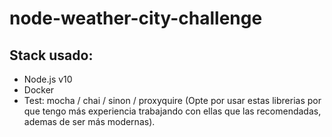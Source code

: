 # node-weather-city-challenge

## Stack usado:
- Node.js v10
- Docker
- Test: mocha / chai / sinon / proxyquire
  (Opte por usar estas librerias por que tengo más experiencia trabajando con ellas que las recomendadas, ademas de ser más modernas).

